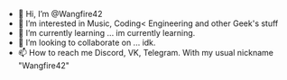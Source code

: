 - 👋 Hi, I’m @Wangfire42
- 👀 I’m interested in Music, Coding< Engineering and other Geek's stuff
- 🌱 I’m currently learning ... im currently learning.
- 💞️ I’m looking to collaborate on ... idk.
- 📫 How to reach me Discord, VK, Telegram. With my usual nickname "Wangfire42"

<!---
Wangfire42/Wangfire42 is a ✨ special ✨ repository because its `README.md` (this file) appears on your GitHub profile.
You can click the Preview link to take a look at your changes.
--->
